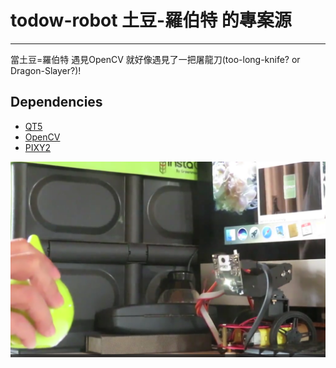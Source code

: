 # todow-robot 土豆-羅伯特 的專案源

---
> 
當土豆=羅伯特 遇見OpenCV 就好像遇見了一把屠龍刀(too-long-knife? or Dragon-Slayer?)! 
  
> 
## Dependencies
- [QT5](https://github.com/qt/qt5)
- [OpenCV](https://opencv.org/)
- [PIXY2](https://github.com/charmedlabs/pixy2)


![土豆一號](./todow1_0904.png)
